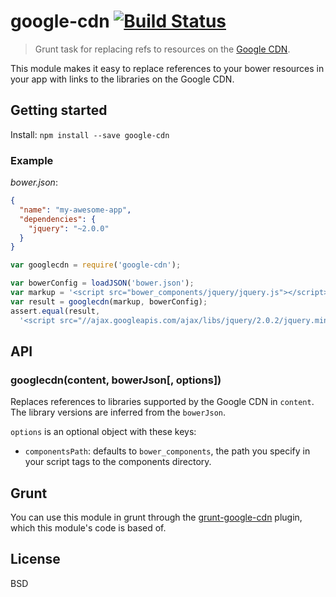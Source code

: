 # google-cdn [![Build Status](https://secure.travis-ci.org/passy/google-cdn.png?branch=master)](http://travis-ci.org/passy/google-cdn)

> Grunt task for replacing refs to resources on the [Google CDN](https://developers.google.com/speed/libraries/devguide).

This module makes it easy to replace references to your bower resources in your
app with links to the libraries on the Google CDN.

## Getting started

Install: `npm install --save google-cdn`

### Example

*bower.json*:

```json
{
  "name": "my-awesome-app",
  "dependencies": {
    "jquery": "~2.0.0"
  }
}
```

```javascript
var googlecdn = require('google-cdn');

var bowerConfig = loadJSON('bower.json');
var markup = '<script src="bower_components/jquery/jquery.js"></script>';
var result = googlecdn(markup, bowerConfig);
assert.equal(result,
  '<script src="//ajax.googleapis.com/ajax/libs/jquery/2.0.2/jquery.min.js"></script>');
```

## API

### googlecdn(content, bowerJson[, options])

Replaces references to libraries supported by the Google CDN in `content`.
The library versions are inferred from the `bowerJson`.

`options` is an optional object with these keys:

  - `componentsPath`: defaults to `bower_components`, the path you specify in
    your script tags to the components directory.

## Grunt

You can use this module in grunt through the [grunt-google-cdn](https://github.com/btford/grunt-google-cdn)
plugin, which this module's code is based of.

## License

BSD
